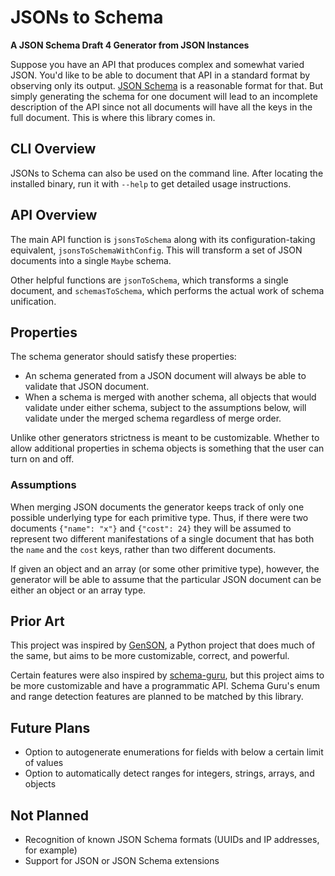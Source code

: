 # JSONs to Schema

**A JSON Schema Draft 4 Generator from JSON Instances**

Suppose you have an API that produces complex and somewhat varied JSON. You'd like to be able to document that API in a standard format by observing only its output. [JSON Schema](http://json-schema.org/) is a reasonable format for that. But simply generating the schema for one document will lead to an incomplete description of the API since not all documents will have all the keys in the full document. This is where this library comes in.

## CLI Overview

JSONs to Schema can also be used on the command line. After locating the installed binary, run it with `--help` to get detailed usage instructions.

## API Overview

The main API function is `jsonsToSchema` along with its configuration-taking equivalent, `jsonsToSchemaWithConfig`. This will transform a set of JSON documents into a single `Maybe` schema. 

Other helpful functions are `jsonToSchema`, which transforms a single document, and `schemasToSchema`, which performs the actual work of schema unification. 

## Properties

The schema generator should satisfy these properties:

- An schema generated from a JSON document will always be able to validate that JSON document.
- When a schema is merged with another schema, all objects that would validate under either schema, subject to the assumptions below, will validate under the merged schema regardless of merge order.

Unlike other generators strictness is meant to be customizable. Whether to allow additional properties in schema objects is something that the user can turn on and off.

### Assumptions
When merging JSON documents the generator keeps track of only one possible underlying type for each primitive type. Thus, if there were two documents `{"name": "x"}` and `{"cost": 24}` they will be assumed to represent two different manifestations of a single document that has both the `name` and the `cost` keys, rather than two different documents.

If given an object and an array (or some other primitive type), however, the generator will be able to assume that the particular JSON document can be either an object or an array type. 

## Prior Art

This project was inspired by [GenSON](https://github.com/wolverdude/GenSON), a Python project that does much of the same, but aims to be more customizable, correct, and powerful. 

Certain features were also inspired by [schema-guru](https://github.com/snowplow/schema-guru), but this project aims to be more customizable and have a programmatic API. Schema Guru's enum and range detection features are planned to be matched by this library. 

## Future Plans
- Option to autogenerate enumerations for fields with below a certain limit of values
- Option to automatically detect ranges for integers, strings, arrays, and objects


## Not Planned
- Recognition of known JSON Schema formats (UUIDs and IP addresses, for example)
- Support for JSON or JSON Schema extensions
